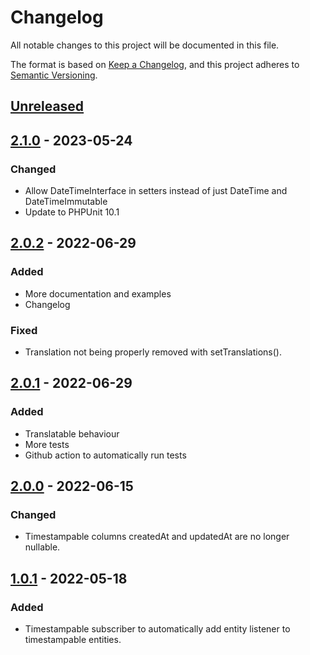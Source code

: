 # Changelog
All notable changes to this project will be documented in this file.

The format is based on [Keep a Changelog](https://keepachangelog.com/en/1.0.0/),
and this project adheres to [Semantic Versioning](https://semver.org/spec/v2.0.0.html).

## [Unreleased]

## [2.1.0] - 2023-05-24
### Changed
- Allow DateTimeInterface in setters instead of just DateTime and DateTimeImmutable
- Update to PHPUnit 10.1

## [2.0.2] - 2022-06-29
### Added
- More documentation and examples
- Changelog

### Fixed
- Translation not being properly removed with setTranslations().

## [2.0.1] - 2022-06-29
### Added
- Translatable behaviour
- More tests
- Github action to automatically run tests

## [2.0.0] - 2022-06-15
### Changed
- Timestampable columns createdAt and updatedAt are no longer nullable.

## [1.0.1] - 2022-05-18
### Added
- Timestampable subscriber to automatically add entity listener to timestampable entities.

[Unreleased]: https://github.com/Cloudstek/doctrine-behaviour/compare/v2.1.0...develop
[2.1.0]: https://github.com/Cloudstek/doctrine-behaviour/compare/v2.0.2...v2.1.0
[2.0.2]: https://github.com/Cloudstek/doctrine-behaviour/compare/v2.0.1...v2.0.2
[2.0.1]: https://github.com/Cloudstek/doctrine-behaviour/compare/v2.0.0...v2.0.1
[2.0.0]: https://github.com/Cloudstek/doctrine-behaviour/compare/v1.0.1...v2.0.0
[1.0.1]: https://github.com/Cloudstek/doctrine-behaviour/compare/v1.0.0...v1.0.1
[1.0.0]: https://github.com/Cloudstek/doctrine-behaviour/releases/tag/v1.0.0
